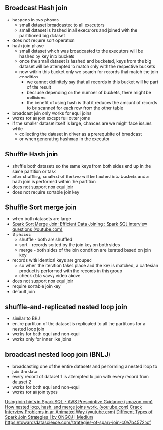 ## Broadcast Hash join
- happens in two phases
	- small dataset broadcasted to all executors
	- small dataset is hashed in all executors and joined with the partitioned big dataset
- does not require sort operation
- hash join phase
	- small dataset which was broadcasted to the executors will be hashed by key into buckets 
	- once the small dataset is hashed and bucketed, keys from the big dataset will be attempted to match only with the respective buckets
	- now within this bucket only we search for records that match the join condition
		- we cannot definitely say that all records in this bucket will be part of the result
		- because depending on the number of buckets, there might be collisions
		- the benefit of using hash is that it reduces the amount of records to be scanned for each row from the other table
- broadcast join only works for equi joins
- works for all join except full outer joins
- if the smaller dataset itself is large, chances are we might face issues while
	- collecting the dataset in driver as a prerequisite of broadcast
	- or when generating hashmap in the executor


## Shuffle Hash join
- shuffle both datasets so the same keys from both sides end up in the same partition or task
- after shuffling, smallest of the two will be hashed into buckets and a hash join is performed within the partition
- does not support non equi join
- does not require sortable join key

## Shuffle Sort merge join
- when both datasets are large
- [Spark Sort Merge Join: Efficient Data Joining : Spark SQL interview questions (youtube.com)](https://www.youtube.com/watch?v=5d9JuBX7kVA&t=21s)
- 3 phases
	- shuffle - both are shuffled
	- sort - records sorted by the join key on both sides
	- merge - both sides of the join condition are iterated based on join key
- records with identical keys are grouped
	- so when the iteration takes place and the key is matched, a cartesian product is performed with the records in this group
	- check data savvy video above
- does not support non equi join
- require sortable join key
- default join

## shuffle-and-replicated nested loop join
- similar to BHJ
- entire partition of the dataset is replicated to all the partitions for a nested loop join
- works for both equi and non-equi
- works only for inner like joins

## broadcast nested loop join (BNLJ)
- broadcasting one of the entire datasets and performing a nested loop to join the data
- every record of dataset 1 is attempted to join with every record from dataset 2
- works for both equi and non-equi
- works for all join types

[Using join hints in Spark SQL - AWS Prescriptive Guidance (amazon.com)](https://docs.aws.amazon.com/prescriptive-guidance/latest/spark-tuning-glue-emr/using-join-hints-in-spark-sql.html#:~:text=The%20Shuffle%20Hash%20join%2C%20as,is%20performed%20within%20the%20partition.)
[How nested loop, hash, and merge joins work. (youtube.com)](https://www.youtube.com/watch?v=-htbah3eCYg)
[Crack Interview Problems in an Animated Way (youtube.com)](https://www.youtube.com/watch?v=pJWCwfv983Q&t=23s)
[Different Types of Spark Join Strategies | by ONGCJ | Medium](https://medium.com/@ongchengjie/different-types-of-spark-join-strategies-997671fbf6b0)
https://towardsdatascience.com/strategies-of-spark-join-c0e7b4572bcf